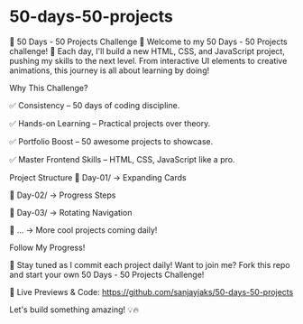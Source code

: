 # 50-days-50-projects

🚀 50 Days - 50 Projects Challenge 💯
Welcome to my 50 Days - 50 Projects challenge! 🎯 Each day, I'll build a new HTML, CSS, and JavaScript project, pushing my skills to the next level. From interactive UI elements to creative animations, this journey is all about learning by doing!

Why This Challenge?

✅ Consistency – 50 days of coding discipline.

✅ Hands-on Learning – Practical projects over theory.

✅ Portfolio Boost – 50 awesome projects to showcase.

✅ Master Frontend Skills – HTML, CSS, JavaScript like a pro.

Project Structure
📂 Day-01/ → Expanding Cards

📂 Day-02/ → Progress Steps

📂 Day-03/ → Rotating Navigation

📂 ... → More cool projects coming daily!

Follow My Progress!

🚀 Stay tuned as I commit each project daily! Want to join me? Fork this repo and start your own 50 Days - 50 Projects Challenge!

🔗 Live Previews & Code: https://github.com/sanjayjaks/50-days-50-projects

Let's build something amazing! 💡🔥
